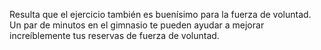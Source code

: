 Resulta que el ejercicio también es buenísimo para la fuerza de voluntad. Un par de minutos en el gimnasio te pueden ayudar a mejorar increíblemente tus reservas de fuerza de voluntad. 